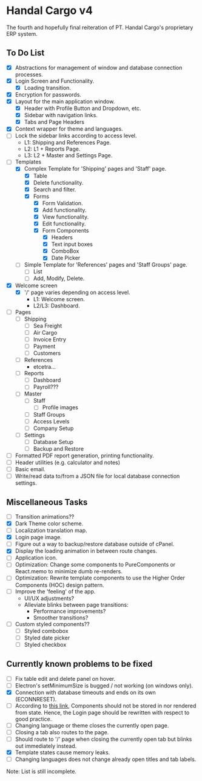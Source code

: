 # Handal Cargo v4

The fourth and hopefully final reiteration of PT. Handal Cargo's proprietary ERP system.

## To Do List

- [x] Abstractions for management of window and database connection processes.
- [x] Login Screen and Functionality.
  - [x] Loading transition.
- [x] Encryption for passwords.
- [x] Layout for the main application window.
  - [x] Header with Profile Button and Dropdown, etc.
  - [x] Sidebar with navigation links.
  - [x] Tabs and Page Headers
- [x] Context wrapper for theme and languages.
- [ ] Lock the sidebar links according to access level.
  - L1: Shipping and References Page.
  - L2: L1 + Reports Page.
  - L3: L2 + Master and Settings Page.
- [ ] Templates
  - [x] Complex Template for 'Shipping' pages and 'Staff' page.
    - [x] Table
    - [x] Delete functionality.
    - [x] Search and filter.
    - [x] Forms
      - [x] Form Validation.
      - [x] Add functionality.
      - [x] View functionality.
      - [x] Edit functionality.
      - [x] Form Components
        - [x] Headers
        - [x] Text input boxes
        - [x] ComboBox
        - [x] Date Picker
  - [ ] Simple Template for 'References' pages and 'Staff Groups' page.
    - [ ] List
    - [ ] Add, Modify, Delete.
- [x] Welcome screen
  - [x] '/' page varies depending on access level.
    - L1: Welcome screen.
    - L2/L3: Dashboard.
- [ ] Pages
  - [ ] Shipping
    - [ ] Sea Freight
    - [ ] Air Cargo
    - [ ] Invoice Entry
    - [ ] Payment
    - [ ] Customers
  - [ ] References
    - etcetra...
  - [ ] Reports
    - [ ] Dashboard
    - [ ] Payroll???
  - [ ] Master
    - [ ] Staff
      - [ ] Profile images
    - [ ] Staff Groups
    - [ ] Access Levels
    - [ ] Company Setup
  - [ ] Settings
    - [ ] Database Setup
    - [ ] Backup and Restore
- [ ] Formatted PDF report generation, printing functionality.
- [ ] Header utilities (e.g. calculator and notes)
- [ ] Basic email.
- [ ] Write/read data to/from a JSON file for local database connection settings.

## Miscellaneous Tasks

- [ ] Transition animations??
- [x] Dark Theme color scheme.
- [ ] Localization translation map.
- [x] Login page image.
- [ ] Figure out a way to backup/restore database outside of cPanel.
- [x] Display the loading animation in between route changes.
- [ ] Application icon.
- [ ] Optimization: Change some components to PureComponents or React.memo to minimize dumb re-renders.
- [ ] Optimization: Rewrite template components to use the Higher Order Components (HOC) design pattern.
- [ ] Improve the 'feeling' of the app.
  - UI/UX adjustments?
  - Alleviate blinks between page transitions:
    - Performance improvements?
    - Smoother transitions?
- [ ] Custom styled components??
  - [ ] Styled combobox
  - [ ] Styled date picker
  - [ ] Styled checkbox

## Currently known problems to be fixed

- [ ] Fix table edit and delete panel on hover.
- [ ] Electron's setMinimumSize is bugged / not working (on windows only).
- [x] Connection with database timeouts and ends on its own (ECONNRESET).
- [ ] According to [this link](https://stackoverflow.com/questions/47875097/add-element-to-a-state-react), Components should not be stored in nor rendered from state. Hence, the Login page should be rewritten with respect to good practice.
- [ ] Changing language or theme closes the currently open page.
- [ ] Closing a tab also routes to the page.
- [ ] Should route to '/' page when closing the currently open tab but blinks out immediately instead.
- [x] Template states cause memory leaks.
- [ ] Changing languages does not change already open titles and tab labels.

Note: List is still incomplete.
